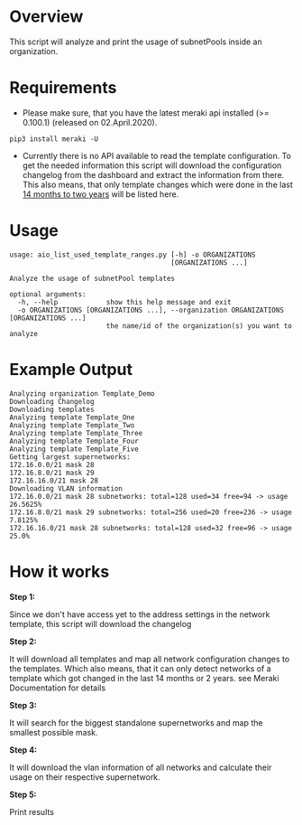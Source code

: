 Overview
========
This script will analyze and print the usage of subnetPools inside an organization.


Requirements
============

-  Please make sure, that you have the latest meraki api installed (>= 0.100.1) (released on 02.April.2020).

  ```pip3 install meraki -U```

-  Currently there is no API available to read the template configuration. 
  To get the needed information this script will download the configuration changelog from the dashboard 
  and extract the information from there. This also means, that only template changes which were done in the last [14 months to two years](https://documentation.meraki.com/zGeneral_Administration/Organizations_and_Networks/Organization_Menu/Organization_Change_Log#Overview) will be listed here.

Usage
=====

```
usage: aio_list_used_template_ranges.py [-h] -o ORGANIZATIONS
                                        [ORGANIZATIONS ...]

Analyze the usage of subnetPool templates

optional arguments:
  -h, --help            show this help message and exit
  -o ORGANIZATIONS [ORGANIZATIONS ...], --organization ORGANIZATIONS [ORGANIZATIONS ...]
                        the name/id of the organization(s) you want to analyze

```


Example Output
==============

```
Analyzing organization Template_Demo
Downloading Changelog
Downloading templates
Analyzing template Template_One
Analyzing template Template_Two
Analyzing template Template_Three
Analyzing template Template_Four
Analyzing template Template_Five
Getting largest supernetworks:
172.16.0.0/21 mask 28
172.16.8.0/21 mask 29
172.16.16.0/21 mask 28
Downloading VLAN information
172.16.0.0/21 mask 28 subnetworks: total=128 used=34 free=94 -> usage 26.5625%
172.16.8.0/21 mask 29 subnetworks: total=256 used=20 free=236 -> usage 7.8125%
172.16.16.0/21 mask 28 subnetworks: total=128 used=32 free=96 -> usage 25.0%
```


How it works
============

**Step 1:**

Since we don't have access yet to the address settings in the network template, this script will download the changelog


**Step 2:**

It will download all templates and map all network configuration changes to the templates.
Which also means, that it can only detect networks of a template which got changed in the last 14 months or 2 years. see Meraki Documentation for details 


**Step 3:**

It will search for the biggest standalone supernetworks and map the smallest possible mask.


**Step 4:**

It will download the vlan information of all networks and calculate their usage on their respective supernetwork.


**Step 5:**

Print results
